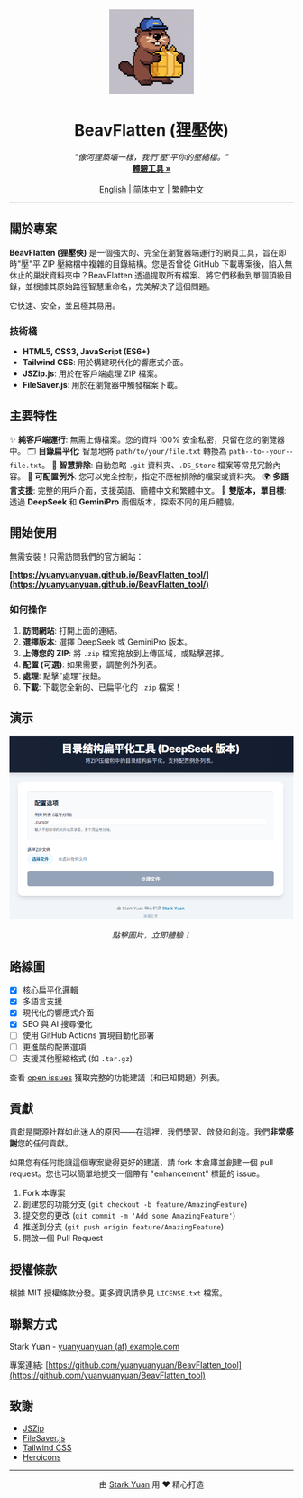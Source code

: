 <div align="center">
  <img src="assets/logo.png" alt="BeavFlatten Logo" width="150"/>
  <h1 align="center">BeavFlatten (狸壓俠)</h1>
  <p align="center">
    <i>"像河狸築壩一樣，我們'壓'平你的壓縮檔。"</i>
    <br />
    <a href="https://yuanyuanyuan.github.io/BeavFlatten_tool/"><strong>體驗工具 »</strong></a>
    <br />
    <br />
    <a href="README.md">English</a> | <a href="README.zh-CN.md">简体中文</a> | <a href="README.zh-TW.md">繁體中文</a>
  </p>
</div>

---

## 關於專案

**BeavFlatten (狸壓俠)** 是一個強大的、完全在瀏覽器端運行的網頁工具，旨在即時"壓"平 ZIP 壓縮檔中複雜的目錄結構。您是否曾從 GitHub 下載專案後，陷入無休止的巢狀資料夾中？BeavFlatten 透過提取所有檔案、將它們移動到單個頂級目錄，並根據其原始路徑智慧重命名，完美解決了這個問題。

它快速、安全，並且極其易用。

### 技術棧

*   **HTML5, CSS3, JavaScript (ES6+)**
*   **Tailwind CSS**: 用於構建現代化的響應式介面。
*   **JSZip.js**: 用於在客戶端處理 ZIP 檔案。
*   **FileSaver.js**: 用於在瀏覽器中觸發檔案下載。

## 主要特性

✨ **純客戶端運行**: 無需上傳檔案。您的資料 100% 安全私密，只留在您的瀏覽器中。
🗂️ **目錄扁平化**: 智慧地將 `path/to/your/file.txt` 轉換為 `path--to--your--file.txt`。
🧠 **智慧排除**: 自動忽略 `.git` 資料夾、`.DS_Store` 檔案等常見冗餘內容。
🔧 **可配置例外**: 您可以完全控制，指定不應被排除的檔案或資料夾。
🌍 **多語言支援**: 完整的用戶介面，支援英語、簡體中文和繁體中文。
🚀 **雙版本，單目標**: 透過 **DeepSeek** 和 **GeminiPro** 兩個版本，探索不同的用戶體驗。

## 開始使用

無需安裝！只需訪問我們的官方網站：

**[https://yuanyuanyuan.github.io/BeavFlatten_tool/](https://yuanyuanyuan.github.io/BeavFlatten_tool/)**

### 如何操作

1.  **訪問網站**: 打開上面的連結。
2.  **選擇版本**: 選擇 DeepSeek 或 GeminiPro 版本。
3.  **上傳您的 ZIP**: 將 `.zip` 檔案拖放到上傳區域，或點擊選擇。
4.  **配置 (可選)**: 如果需要，調整例外列表。
5.  **處理**: 點擊"處理"按鈕。
6.  **下載**: 下載您全新的、已扁平化的 `.zip` 檔案！

## 演示

<div align="center">

[![BeavFlatten 演示](assets/demo-01.png)](https://yuanyuanyuan.github.io/BeavFlatten_tool/)

*點擊圖片，立即體驗！*

</div>

## 路線圖

- [x] 核心扁平化邏輯
- [x] 多語言支援
- [x] 現代化的響應式介面
- [x] SEO 與 AI 搜尋優化
- [ ] 使用 GitHub Actions 實現自動化部署
- [ ] 更進階的配置選項
- [ ] 支援其他壓縮格式 (如 `.tar.gz`)

查看 [open issues](https://github.com/yuanyuanyuan/BeavFlatten_tool/issues) 獲取完整的功能建議（和已知問題）列表。

## 貢獻

貢獻是開源社群如此迷人的原因——在這裡，我們學習、啟發和創造。我們**非常感謝**您的任何貢獻。

如果您有任何能讓這個專案變得更好的建議，請 fork 本倉庫並創建一個 pull request。您也可以簡單地提交一個帶有 "enhancement" 標籤的 issue。

1.  Fork 本專案
2.  創建您的功能分支 (`git checkout -b feature/AmazingFeature`)
3.  提交您的更改 (`git commit -m 'Add some AmazingFeature'`)
4.  推送到分支 (`git push origin feature/AmazingFeature`)
5.  開啟一個 Pull Request

## 授權條款

根據 MIT 授權條款分發。更多資訊請參見 `LICENSE.txt` 檔案。

## 聯繫方式

Stark Yuan - [yuanyuanyuan (at) example.com](mailto:yuanyuanyuan@example.com)

專案連結: [https://github.com/yuanyuanyuan/BeavFlatten_tool](https://github.com/yuanyuanyuan/BeavFlatten_tool)

## 致謝

*   [JSZip](https://stuk.github.io/jszip/)
*   [FileSaver.js](https://github.com/eligrey/FileSaver.js/)
*   [Tailwind CSS](https://tailwindcss.com/)
*   [Heroicons](https://heroicons.com/)

---
<div align="center">
  <p>由 <a href="https://github.com/yuanyuanyuan">Stark Yuan</a> 用 ❤️ 精心打造</p>
</div> 